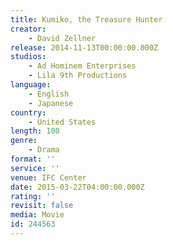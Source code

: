 ```yaml
---
title: Kumiko, the Treasure Hunter
creator:
    - David Zellner
release: 2014-11-13T00:00:00.000Z
studios:
    - Ad Hominem Enterprises
    - Lila 9th Productions
language:
    - English
    - Japanese
country:
    - United States
length: 100
genre:
    - Drama
format: ''
service: ''
venue: IFC Center
date: 2015-03-22T04:00:00.000Z
rating: ''
revisit: false
media: Movie
id: 244563
---
```



